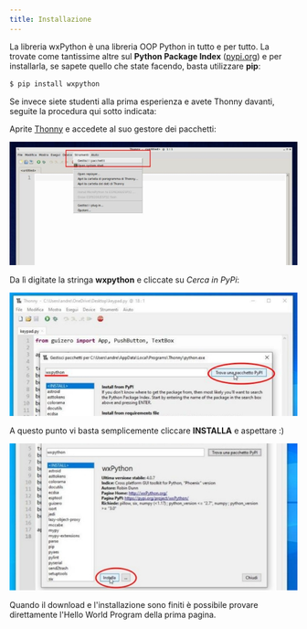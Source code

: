 ```yaml
---
title: Installazione
---
```


La libreria wxPython è una libreria OOP Python in tutto e per tutto. La
trovate come tantissime altre sul **Python Package Index**
([pypi.org](https://pypi.org)) e per installarla, se sapete quello che
state facendo, basta utilizzare **pip**:

``` bash
$ pip install wxpython
```

Se invece siete studenti alla prima esperienza e avete Thonny davanti,
seguite la procedura qui sotto indicata:

Aprite [Thonny](https://thonny.org) e accedete al suo gestore dei
pacchetti:

![image](images/wxpython_install_0.jpg)

Da lì digitate la stringa **wxpython** e cliccate su *Cerca in PyPi*:

![image](images/wxpython_install_1.jpg)

A questo punto vi basta semplicemente cliccare **INSTALLA** e aspettare
:)

![image](images/wxpython_install_2.jpg)

Quando il download e l\'installazione sono finiti è possibile provare
direttamente l\'Hello World Program della prima pagina.
